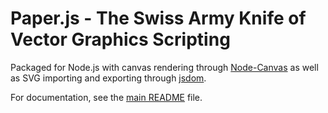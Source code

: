 # Paper.js - The Swiss Army Knife of Vector Graphics Scripting

Packaged for Node.js with canvas rendering through
[Node-Canvas](https://github.com/Automattic/node-canvas) as well as SVG
importing and exporting through [jsdom](https://github.com/tmpvar/jsdom).

For documentation, see the
[main README](https://github.com/paperjs/mpaper.js/blob/develop/README.md) file.
